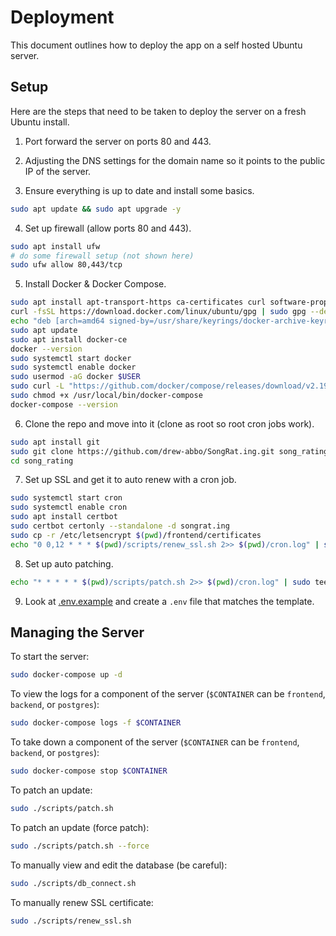 # Deployment

This document outlines how to deploy the app on a self hosted Ubuntu server.

## Setup

Here are the steps that need to be taken to deploy the server on a fresh Ubuntu
install.

1. Port forward the server on ports 80 and 443.

2. Adjusting the DNS settings for the domain name so it points to the public IP
   of the server.

3. Ensure everything is up to date and install some basics.

```bash
sudo apt update && sudo apt upgrade -y
```

4. Set up firewall (allow ports 80 and 443).

```bash
sudo apt install ufw
# do some firewall setup (not shown here)
sudo ufw allow 80,443/tcp
```

5. Install Docker & Docker Compose.

```bash
sudo apt install apt-transport-https ca-certificates curl software-properties-common
curl -fsSL https://download.docker.com/linux/ubuntu/gpg | sudo gpg --dearmor -o /usr/share/keyrings/docker-archive-keyring.gpg
echo "deb [arch=amd64 signed-by=/usr/share/keyrings/docker-archive-keyring.gpg] https://download.docker.com/linux/ubuntu $(lsb_release -cs) stable" | sudo tee /etc/apt/sources.list.d/docker.list > /dev/null
sudo apt update
sudo apt install docker-ce
docker --version
sudo systemctl start docker
sudo systemctl enable docker
sudo usermod -aG docker $USER
sudo curl -L "https://github.com/docker/compose/releases/download/v2.19.0/docker-compose-$(uname -s)-$(uname -m)" -o /usr/local/bin/docker-compose
sudo chmod +x /usr/local/bin/docker-compose
docker-compose --version
```

6. Clone the repo and move into it (clone as root so root cron jobs work).

```bash
sudo apt install git
sudo git clone https://github.com/drew-abbo/SongRat.ing.git song_rating
cd song_rating
```

7. Set up SSL and get it to auto renew with a cron job.

```bash
sudo systemctl start cron
sudo systemctl enable cron
sudo apt install certbot
sudo certbot certonly --standalone -d songrat.ing
sudo cp -r /etc/letsencrypt $(pwd)/frontend/certificates
echo "0 0,12 * * * $(pwd)/scripts/renew_ssl.sh 2>> $(pwd)/cron.log" | sudo tee -a /var/spool/cron/crontabs/root > /dev/null
```

8. Set up auto patching.

```bash
echo "* * * * * $(pwd)/scripts/patch.sh 2>> $(pwd)/cron.log" | sudo tee -a /var/spool/cron/crontabs/root > /dev/null
```

9.  Look at [.env.example](./.env.example) and create a `.env` file that matches
   the template.

## Managing the Server

To start the server:

```bash
sudo docker-compose up -d
```

To view the logs for a component of the server (`$CONTAINER` can be
`frontend`, `backend`, or `postgres`):

```bash
sudo docker-compose logs -f $CONTAINER
```

To take down a component of the server (`$CONTAINER` can be `frontend`,
`backend`, or `postgres`):

```bash
sudo docker-compose stop $CONTAINER
```

To patch an update:

```bash
sudo ./scripts/patch.sh
```

To patch an update (force patch):

```bash
sudo ./scripts/patch.sh --force
```

To manually view and edit the database (be careful):

```bash
sudo ./scripts/db_connect.sh
```

To manually renew SSL certificate:

```bash
sudo ./scripts/renew_ssl.sh
```
